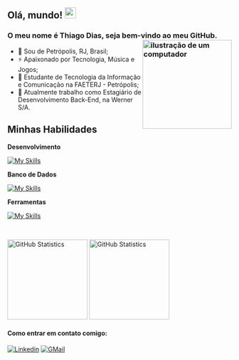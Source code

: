 ## Olá, mundo! <img src="https://media.giphy.com/media/hvRJCLFzcasrR4ia7z/giphy.gif" width="25px">
### O meu nome é Thiago Dias, seja bem-vindo ao meu GitHub. <img src="https://raw.githubusercontent.com/MicaelliMedeiros/micaellimedeiros/master/image/computer-illustration.png" alt="ilustração de um computador" min-width="200px" max-width="200px" width="200px" align="right">

- 🔰 Sou de Petrópolis, RJ, Brasil;
- ⚡ Apaixonado por Tecnologia, Música e Jogos;
- 🧠 Estudante de Tecnologia da Informação e Comunicação na FAETERJ - Petrópolis;
- 🏦 Atualmente trabalho como Estagiário de Desenvolvimento Back-End, na Werner S/A.

## Minhas Habilidades

**Desenvolvimento**

[![My Skills](https://skillicons.dev/icons?i=java,spring,maven,c,cpp,bash,html,css,js)](https://skillicons.dev)

**Banco de Dados**

[![My Skills](https://skillicons.dev/icons?i=mysql,postgres)](https://skillicons.dev)

**Ferramentas**

[![My Skills](https://skillicons.dev/icons?i=git,github,linux,postman,idea,eclipse,vscode,figma)](https://skillicons.dev)

<br/>

[<img height="180px" alt="GitHub Statistics" src="https://github-readme-stats.vercel.app/api/top-langs/?username=diasthi31&layout=compact&langs_count=7&theme=dark"/>](https://github.com/)
[<img height="180px" alt="GitHub Statistics" src="https://github-readme-stats.vercel.app/api/?username=diasthi31&show_icons=true&include_all_commits=true&theme=dark"/>](https://github.com/)

#### Como entrar em contato comigo:
[<img alt="Linkedin" src="https://img.shields.io/badge/-linkedin-%230077B5?style=for-the-badge&logo=linkedin&logoColor=white"/>](https://www.linkedin.com/in/diasthi31)
[<img alt="GMail" src="https://img.shields.io/badge/mail-FFFFFF?style=for-the-badge&logo=gmail"/>](mailto:diasthi31@gmail.com)
